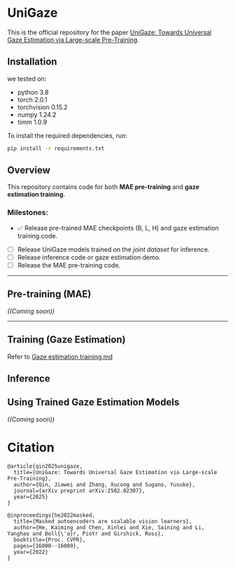 # UniGaze
This is the official repository for the paper [UniGaze: Towards Universal Gaze Estimation via Large-scale Pre-Training](https://arxiv.org/pdf/2502.02307).

## Installation

we tested on:
- python 3.8
- torch 2.0.1
- torchvision 0.15.2
- numpy 1.24.2
- timm 1.0.9

To install the required dependencies, run:
```bash
pip install -r requirements.txt
```

## Overview
This repository contains code for both **MAE pre-training** and **gaze estimation training**.



### Milestones:
- :white_check_mark: Release pre-trained MAE checkpoints (B, L, H) and gaze estimation training code.
- [ ] Release UniGaze models trained on the *joint dataset* for inference.
- [ ] Release inference code or gaze estimation demo.
- [ ] Release the MAE pre-training code.

---

## Pre-training (MAE)
*((Coming soon))*

---



## Training (Gaze Estimation)
Refer to [Gaze estimation training.md](./gaze_estimation/README_GAZE.md)


## Inference

## Using Trained Gaze Estimation Models
*((Coming soon))*

<!-- We provide **UniGaze-B, UniGaze-L, and UniGaze-H**, trained on **joint datasets** to enhance robustness and generalizability.

### Available Models
| Backbone | Config Name | Checkpoint | Training Data |
|----------|------------|------------|---------------|
| UniGaze-B | `configs/model/mae_b_16_gaze.yaml` | [Download](#) | |
| UniGaze-L | `configs/model/mae_l_16_gaze.yaml` | [Download](#) | |
| UniGaze-H | `configs/model/mae_h_14_gaze.yaml` | [Download](#) | |


```bash
projdir=<...>/UniGaze/gaze_estimation
cd ${projdir}
model=configs/model/mae_b_16_gaze.yaml 
ckpt_resume=<path to the trained gaze estimator checkpoint>

python draw_predict_video_wild.py \
    --model_cfg_path ${model} \
    -i ./input_video \
    --ckpt_resume ${ckpt_resume}
``` -->


# Citation
```
@article{qin2025unigaze,
  title={UniGaze: Towards Universal Gaze Estimation via Large-scale Pre-Training},
  author={Qin, Jiawei and Zhang, Xucong and Sugano, Yusuke},
  journal={arXiv preprint arXiv:2502.02307},
  year={2025}
}

@inproceedings{he2022masked,
  title={Masked autoencoders are scalable vision learners},
  author={He, Kaiming and Chen, Xinlei and Xie, Saining and Li, Yanghao and Doll{\'a}r, Piotr and Girshick, Ross},
  booktitle={Proc. CVPR},
  pages={16000--16009},
  year={2022}
}
```